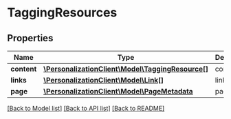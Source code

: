 # TaggingResources

## Properties
Name | Type | Description | Notes
------------ | ------------- | ------------- | -------------
**content** | [**\PersonalizationClient\Model\TaggingResource[]**](TaggingResource.md) | content | [optional] 
**links** | [**\PersonalizationClient\Model\Link[]**](Link.md) | links | [optional] 
**page** | [**\PersonalizationClient\Model\PageMetadata**](PageMetadata.md) | page | [optional] 

[[Back to Model list]](../README.md#documentation-for-models) [[Back to API list]](../README.md#documentation-for-api-endpoints) [[Back to README]](../README.md)


